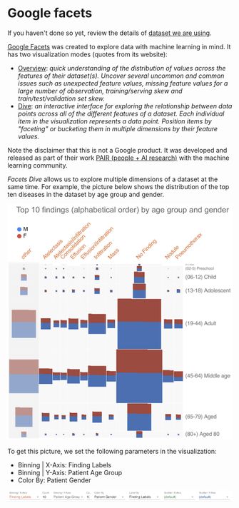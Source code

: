 # Google facets

If you haven't done so yet, review the details of [dataset we are using](../dataset.md).

[Google Facets](https://pair-code.github.io/facets/) was created to explore data with machine
learning in mind. It has two visualization modes (quotes from its website):

- [Overview](https://github.com/PAIR-code/facets#facets-overview): _quick understanding of the
  distribution of values across the features of their dataset(s). Uncover several uncommon and
  common issues such as unexpected feature values, missing feature values for a large number of
  observation, training/serving skew and train/test/validation set skew._
- [Dive](https://github.com/PAIR-code/facets#facets-dive): _an interactive interface for exploring
  the relationship between data points across all of the different features of a dataset. Each
  individual item in the visualization represents a data point. Position items by "faceting" or
  bucketing them in multiple dimensions by their feature values._

Note the disclaimer that this is not a Google product. It was developed and released as part of
their work [PAIR (people + AI research)](https://pair.withgoogle.com/) with the machine learning
community.

_Facets Dive_ allows us to explore multiple dimensions of a dataset at the same time. For example,
the picture below shows the distribution of the top ten diseases in the dataset by age group and
gender.

![Top ten diseases](./pics/chestx-ray8-findings-age-group-gender.png)

To get this picture, we set the following parameters in the visualization:

- Binning | X-Axis: Finding Labels
- Binning | Y-Axis: Patient Age Group
- Color By: Patient Gender

![Visualization parameters](./pics/chestx-ray8-visualization-parameters.png)
